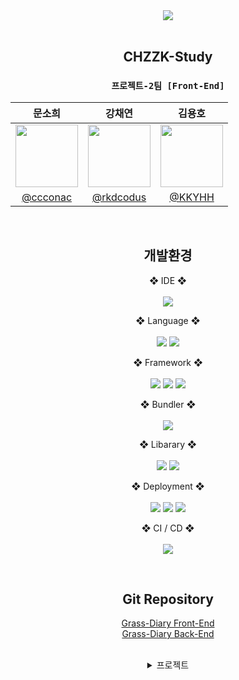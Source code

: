 <div align="center">
<img src="https://private-user-images.githubusercontent.com/102516350/320280856-1f1a7cb0-bf96-4ded-a660-329b2dc0ce12.png?jwt=eyJhbGciOiJIUzI1NiIsInR5cCI6IkpXVCJ9.eyJpc3MiOiJnaXRodWIuY29tIiwiYXVkIjoicmF3LmdpdGh1YnVzZXJjb250ZW50LmNvbSIsImtleSI6ImtleTUiLCJleHAiOjE3MTI0OTMyNjEsIm5iZiI6MTcxMjQ5Mjk2MSwicGF0aCI6Ii8xMDI1MTYzNTAvMzIwMjgwODU2LTFmMWE3Y2IwLWJmOTYtNGRlZC1hNjYwLTMyOWIyZGMwY2UxMi5wbmc_WC1BbXotQWxnb3JpdGhtPUFXUzQtSE1BQy1TSEEyNTYmWC1BbXotQ3JlZGVudGlhbD1BS0lBVkNPRFlMU0E1M1BRSzRaQSUyRjIwMjQwNDA3JTJGdXMtZWFzdC0xJTJGczMlMkZhd3M0X3JlcXVlc3QmWC1BbXotRGF0ZT0yMDI0MDQwN1QxMjI5MjFaJlgtQW16LUV4cGlyZXM9MzAwJlgtQW16LVNpZ25hdHVyZT04ZDM1YzAzNGRkOThiNDkwZmNmOWEzYzFjOWU3YWRmODMxZTExOTdhOGIzMWI5ZDY2OGQzMTYyODAyYzExZWI3JlgtQW16LVNpZ25lZEhlYWRlcnM9aG9zdCZhY3Rvcl9pZD0wJmtleV9pZD0wJnJlcG9faWQ9MCJ9.Pp3M_V3y7QoVOQbXZ0vKmwMoALiPM915FwH_ZjCWD9k" />

<br>
<br>

<h2>CHZZK-Study</h2>
<h3><code>프로젝트-2팀 [Front-End]</code></h3>

|                                     문소희                                      |                                     강채연                                     |                                     김용호                                      |
| :-----------------------------------------------------------------------------: | :----------------------------------------------------------------------------: | :-----------------------------------------------------------------------------: |
| <img src="https://avatars.githubusercontent.com/u/106158901?v=4" width="100" /> | <img src="https://avatars.githubusercontent.com/u/97906653?v=4" width="100" /> | <img src="https://avatars.githubusercontent.com/u/102516350?v=4" width="100" /> |
|                     [@ccconac](https://github.com/ccconac)                      |                    [@rkdcodus](https://github.com/rkdcodus)                    |                       [@KKYHH](https://github.com/KKYHH)                        |

<br>

<h2>개발환경</h2>

❖ IDE ❖ <br><br>
<img src="https://img.shields.io/badge/Visual Studio Code-007ACC?style=flat&logo=Visual Studio Code&logoColor=white"/>

❖ Language ❖ <br><br>
<img src="https://img.shields.io/badge/JavaScript-F7DF1E?style=flat&logo=javascript&logoColor=black" />
<img src="https://img.shields.io/badge/JSON-000000?style=flat&logo=json&logoColor=white" />

❖ Framework ❖ <br><br>
<img src="https://img.shields.io/badge/React-61DAFB?style=flat-square&logo=React&logoColor=white">
<img src="https://img.shields.io/badge/Node.js v18.19.1-339933?style=flat&logo=node.js&logoColor=white"/>
<img src="https://img.shields.io/badge/npm v10.2.4-CB3837?style=flat&logo=npm&logoColor=white"/>
<br>

❖ Bundler ❖ <br><br>
<img src="https://img.shields.io/badge/Vite-646CFF?style=flat&logo=Vite&logoColor=white" />

❖ Libarary ❖ <br><br>
<img src="https://img.shields.io/badge/StyleX-0467DF?style=flat-square&logo=Meta&logoColor=white">
<img src="https://img.shields.io/badge/Recoil-0179f3?style=flat-square&logo=Recoil&logoColor=white">

❖ Deployment ❖ <br><br>
<img src="https://img.shields.io/badge/Amazon S3-569A31?style=flat-square&logo=amazons3&logoColor=white">
<img src="https://img.shields.io/badge/Amazon CloudFront-8C4FFF?style=flat-square&logo=&logoColor=white">
<img src="https://img.shields.io/badge/Amazon Route 53-8C4FFF?style=flat-square&logo=&logoColor=white">

❖ CI / CD ❖ <br><br>
<img src="https://img.shields.io/badge/GitHub Actions-2088FF?style=flat-square&logo=githubactions&logoColor=white">

<br>

<h2> Git Repository </h2>

[Grass-Diary Front-End](https://github.com/CHZZK-Study/Grass-Diary-Client)<br>
[Grass-Diary Back-End](https://github.com/CHZZK-Study/Grass-Diary-Server)

<br>

<details>
  <summary>프로젝트</summary>

<h2>프로젝트 개요</h2>
"잔디일기"는 일상의 작은 기록들을 잔디처럼 자라나게 하여 큰 성장으로 이어지게 하는 서비스입니다.

사용자는 매일의 일기를 통해 자신의 생각과 감정, 그리고 경험을 기록하며, 이 작은 기록들이 모여 하나의 큰 이야기를 만들어갑니다.

  <div markdown="1">
    <img alt="test" src="https://private-user-images.githubusercontent.com/102516350/320279430-5dc9c19a-2530-4481-8a56-c91c1fc7e31d.png?jwt=eyJhbGciOiJIUzI1NiIsInR5cCI6IkpXVCJ9.eyJpc3MiOiJnaXRodWIuY29tIiwiYXVkIjoicmF3LmdpdGh1YnVzZXJjb250ZW50LmNvbSIsImtleSI6ImtleTUiLCJleHAiOjE3MTI0OTE2OTAsIm5iZiI6MTcxMjQ5MTM5MCwicGF0aCI6Ii8xMDI1MTYzNTAvMzIwMjc5NDMwLTVkYzljMTlhLTI1MzAtNDQ4MS04YTU2LWM5MWMxZmM3ZTMxZC5wbmc_WC1BbXotQWxnb3JpdGhtPUFXUzQtSE1BQy1TSEEyNTYmWC1BbXotQ3JlZGVudGlhbD1BS0lBVkNPRFlMU0E1M1BRSzRaQSUyRjIwMjQwNDA3JTJGdXMtZWFzdC0xJTJGczMlMkZhd3M0X3JlcXVlc3QmWC1BbXotRGF0ZT0yMDI0MDQwN1QxMjAzMTBaJlgtQW16LUV4cGlyZXM9MzAwJlgtQW16LVNpZ25hdHVyZT1iZTAyMDczZjkwNWZjM2M0ZmQ3NzJjYWJkMjhiZGEyOGMwMDU1ZjFjNWJjMjhiZDcwYWNlNGFmYTkyOTA2NmQzJlgtQW16LVNpZ25lZEhlYWRlcnM9aG9zdCZhY3Rvcl9pZD0wJmtleV9pZD0wJnJlcG9faWQ9MCJ9.miy59EAkYbHy94UuOzb8R6rhW_01JDlYCYZDefiYd-E">
  </div>
</details>
